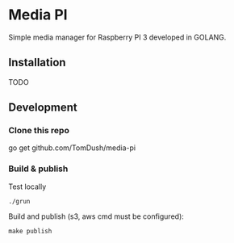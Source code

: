 # Media PI

Simple media manager for Raspberry PI 3 developed in GOLANG.

## Installation

TODO

## Development

### Clone this repo

go get github.com/TomDush/media-pi

### Build & publish

Test locally

    ./grun

Build and publish (s3, aws cmd must be configured):

    make publish


